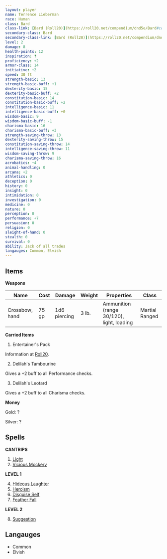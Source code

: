 ```yaml
---
layout: player
name: Terrence Lieberman
race: Human
class: Bard
class-link: [Bard (Roll20)](https://roll20.net/compendium/dnd5e/Bard#content)
secondary-class: Bard
secondary-class-link: [Bard (Roll20)](https://roll20.net/compendium/dnd5e/Bard#content)
level: 2
damage: 8
health-points: 12
inspiration: ?
proficiency: +2
armor-class: 14
initiative: +2
speed: 30 ft
strength-basic: 13
strength-basic-buff: +1
dexterity-basic: 15
dexterity-basic-buff: +2
constitution-basic: 14
constitution-basic-buff: +2
intelligence-basic: 11
intelligence-basic-buff: +0
wisdom-basic: 9
wisdom-basic-buff: -1
charisma-basic: 16
charisma-basic-buff: +3
strength-saving-throw: 13
dexterity-saving-throw: 15
constitution-saving-throw: 14
intelligence-saving-throw: 11
wisdom-saving-throw: 9
charisma-saving-throw: 16
acrobatics: +4
animal-handling: 0
arcana: +2
athletics: 0
deception: 0
history: 0
insight: 0
intimidation: 0
investigation: 0
medicine: 0
nature: 0
perception: 0
performance: +7
persuasion: 0
religion: 0
sleight-of-hand: 0
stealth: 0
survival: 0
ability: Jack of all trades
langauges: Common, Elvish
---
```


## Items

**Weapons**

| Name           | Cost  | Damage       | Weight | Properties                                | Class          |
| -------------- | ----- | ------------ | ------ | ----------------------------------------- | -------------- |
| Crossbow, hand | 75 gp | 1d6 piercing | 3 lb.  | Ammunition (range 30/120), light, loading | Martial Ranged |

**Carried Items**

1. Entertainer's Pack

Information at [Roll20](https://roll20.net/compendium/dnd5e/Entertainer%27s%20Pack#h-Entertainer%27s%20Pack).

2. Delilah's Tambourine

Gives a +2 buff to all Performance checks.

3. Delilah's Leotard

Gives a +2 buff to all Charisma checks.

**Money**

Gold: ?

Silver: ? 

## Spells

**CANTRIPS**

1. [Light](https://5thsrd.org/spellcasting/spells/light/)
2. [Vicious Mockery](https://5thsrd.org/spellcasting/spells/vicious_mockery/)

**LEVEL 1**

4. [Hideous Laughter](https://5thsrd.org/spellcasting/spells/hideous_laughter/)
5. [Heroism](https://5thsrd.org/spellcasting/spells/heroism/)
6. [Disguise Self](https://5thsrd.org/spellcasting/spells/disguise_self/)
7. [Feather Fall](https://5thsrd.org/spellcasting/spells/feather_fall/)

**LEVEL 2**

8. [Suggestion](https://5thsrd.org/spellcasting/spells/suggestion/)

## Langauges

- Common
- Elvish


